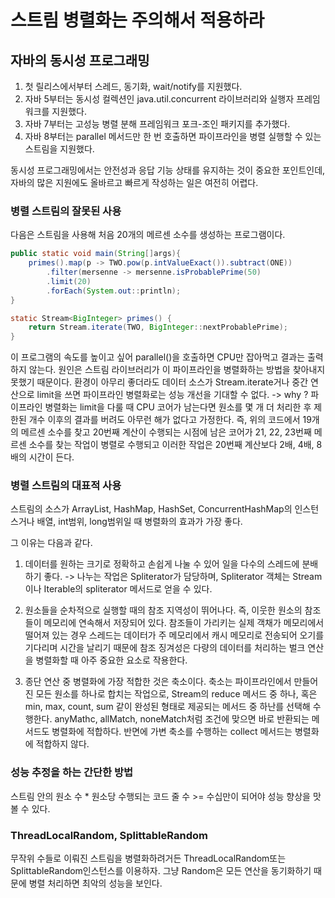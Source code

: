 # 스트림 병렬화는 주의해서 적용하라
## 자바의 동시성 프로그래밍
1. 첫 릴리스에서부터 스레드, 동기화, wait/notify를 지원했다.
2. 자바 5부터는 동시성 컬렉션인 java.util.concurrent 라이브러리와 실행자 프레임워크를 지원했다.
3. 자바 7부터는 고성능 병렬 분해 프레임워크 포크-조인 패키지를 추가했다.
4. 자바 8부터는 parallel 메서드만 한 번 호출하면 파이프라인을 병렬 실행할 수 있는 스트림을 지원했다. 

동시성 프로그래밍에서는 안전성과 응답 기능 상태를 유지하는 것이 중요한 포인트인데, 자바의 많은 지원에도 올바르고 빠르게 작성하는 일은 여전히 어렵다.

### 병렬 스트림의 잘못된 사용
다음은 스트림을 사용해 처음 20개의 메르센 소수를 생성하는 프로그램이다. 

~~~java
public static void main(String[]args){
    primes().map(p -> TWO.pow(p.intValueExact()).subtract(ONE))
        .filter(mersenne -> mersenne.isProbablePrime(50)
        .limit(20)
        .forEach(System.out::println);    
}

static Stream<BigInteger> primes() {
    return Stream.iterate(TWO, BigInteger::nextProbablePrime);    
}
~~~

이 프로그램의 속도를 높이고 싶어 parallel()을 호출하면 CPU만 잡아먹고 결과는 출력하지 않는다.
원인은 스트림 라이브러리가 이 파이프라인을 병렬화하는 방법을 찾아내지 못했기 때문이다. 환경이 아무리 좋더라도 데이터 소스가 Stream.iterate거나 중간 연산으로 limit을 쓰면 파이프라인 
병렬화로는 성능 개선을 기대할 수 없다.
 -> why ? 파이프라인 병렬화는 limit을 다룰 때 CPU 코어가 남는다면 원소를 몇 개 더 처리한 후 제한된 개수 이후의 결과를 버려도 아무런 해가 없다고 가정한다. 즉, 위의 코드에서 19개의 메르센 소수를 찾고
20번째 계산이 수행되는 시점에 남은 코어가 21, 22, 23번째 메르센 소수를 찾는 작업이 병렬로 수행되고 이러한 작업은 20번째 계산보다 2배, 4배, 8배의 시간이 든다.

### 병렬 스트림의 대표적 사용
스트림의 소스가 ArrayList, HashMap, HashSet, ConcurrentHashMap의 인스턴스거나 배열, int범위, long범위일 때 병렬화의 효과가 가장 좋다. 

그 이유는 다음과 같다.
1. 데이터를 원하는 크기로 정확하고 손쉽게 나눌 수 있어 일을 다수의 스레드에 분배하기 좋다.
 -> 나누는 작업은 Spliterator가 담당하며, Spliterator 객체는 Stream이나 Iterable의 spliterator 메서드로 얻을 수 있다.

2. 원소들을 순차적으로 실행할 때의 참조 지역성이 뛰어나다. 즉, 이웃한 원소의 참조들이 메모리에 연속해서 저장되어 있다. 참조들이 가리키는 실제 객채가 메모리에서 떨어져 있는 경우 
스레드는 데이터가 주 메모리에서 캐시 메모리로 전송되어 오기를 기다리며 시간을 날리기 때문에 참조 징겨성은 다량의 데이터를 처리하는 벌크 연산을 병렬화할 때 아주 중요한 요소로 작용한다. 

3. 종단 연산 중 병렬화에 가장 적합한 것은 축소이다. 축소는 파이프라인에서 만들어진 모든 원소를 하나로 합치는 작업으로, Stream의 reduce 메서드 중 하나, 혹은 min, max, count, sum 같이
완성된 형태로 제공되는 메서드 중 하난를 선택해 수행한다. anyMathc, allMatch, noneMatch처럼 조건에 맞으면 바로 반환되는 메서드도 병렬화에 적합하다. 반면에 가변 축소를 수행하는 collect 메서드는 병렬화에 적합하지 않다. 

### 성능 추정을 하는 간단한 방법
스트림 안의 원소 수 * 원소당 수행되는 코드 줄 수 >= 수십만이 되어야 성능 향상을 맛볼 수 있다. 


### ThreadLocalRandom, SplittableRandom
   무작위 수들로 이뤄진 스트림을 병렬화하려거든 ThreadLocalRandom또는 SplittableRandom인스턴스를 이용하자. 그냥 Random은 모든 연산을 동기화하기 때문에 병렬 처리하면 최악의 성능을 보인다.
